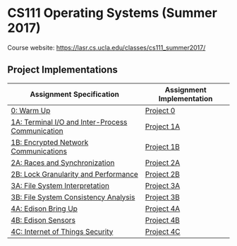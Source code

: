 # CS111 Operating Systems (Summer 2017)

Course website: https://lasr.cs.ucla.edu/classes/cs111_summer2017/

## Project Implementations

Assignment Specification|Assignment Implementation
-----------------|---------------------
[0: Warm Up](https://lasr.cs.ucla.edu/classes/cs111_summer2017/projects/p0/P0.html)|[Project 0](https://github.com/seanlangley/CS111/tree/master/lab0)
[1A: Terminal I/O and Inter-Process Communication](https://lasr.cs.ucla.edu/classes/cs111_summer2017/projects/p1/P1A.html)|[Project 1A](https://github.com/seanlangley/CS111/tree/master/lab1A)
[1B: Encrypted Network Communications](https://lasr.cs.ucla.edu/classes/cs111_summer2017/projects/p1/P1B.html)|[Project 1B](https://github.com/seanlangley/CS111/tree/master/lab1b)
[2A: Races and Synchronization](https://lasr.cs.ucla.edu/classes/cs111_summer2017/projects/p2/P2A.html)|[Project 2A](https://github.com/seanlangley/CS111/tree/master/lab2a)
[2B: Lock Granularity and Performance](http://htmlpreview.github.io/?https://raw.githubusercontent.com/seanlangley/CS111/master/project2b/P2B.html)|[Project 2B](https://github.com/seanlangley/CS111/tree/master/project2b)
[3A: File System Interpretation](https://lasr.cs.ucla.edu/classes/cs111_summer2017/projects/p3/P3A.html)|[Project 3A](https://github.com/seanlangley/CS111/tree/master/lab3a)
[3B: File System Consistency Analysis](https://lasr.cs.ucla.edu/classes/cs111_summer2017/projects/p3/P3B.html)|[Project 3B](https://github.com/seanlangley/CS111/tree/master/lab3b)
[4A: Edison Bring Up](http://htmlpreview.github.io/?https://raw.githubusercontent.com/seanlangley/CS111/master/project4a/P4A.html)|[Project 4A](https://github.com/seanlangley/CS111/tree/master/project4a)
[4B: Edison Sensors](https://lasr.cs.ucla.edu/classes/cs111_summer2017/projects/p4/P4B.html)|[Project 4B](https://github.com/seanlangley/CS111/tree/master/lab4b)
[4C: Internet of Things Security](https://lasr.cs.ucla.edu/classes/cs111_summer2017/projects/p4/P4C.html)|[Project 4C](https://github.com/seanlangley/CS111/tree/master/lab4c)
